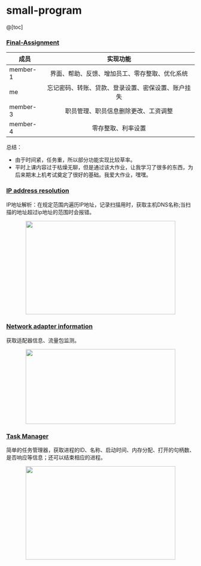 # small-program
@[toc]
### [Final-Assignment](https://github.com/lemon-l/small-program/tree/master/Final-Assignment)
| 成员     |                      实现功能                      |
| -------- | :------------------------------------------------: |
| member-1 |   界面、帮助、反馈、增加员工、零存整取、优化系统   |
| me       | 忘记密码、转账、贷款、登录设置、密保设置、账户挂失 |
| member-3 |        职员管理、职员信息删除更改、工资调整        |
| member-4 |                 零存整取、利率设置                 |

总结：

- 	由于时间紧，任务重，所以部分功能实现比较草率。
- 	平时上课内容过于枯燥无聊，但是通过该大作业，让我学习了很多的东西，为后来期末上机考试奠定了很好的基础。我爱大作业，嘿嘿。
### [IP address resolution](https://github.com/lemon-l/small-program/tree/master/IP%20address%20resolution)
IP地址解析：在规定范围内遍历IP地址，记录扫描用时，获取主机DNS名称;当扫描的地址超过ip地址的范围时会报错。
<div align="center"><img width="400" height="250" src="https://ftp.bmp.ovh/imgs/2020/03/17bb174f6f39da56.png"></div>

### [Network adapter information](https://github.com/lemon-l/small-program/tree/master/Network%20adapter%20information)
获取适配器信息、流量包监测。
<div align="center"><img width="400" height="200" src="https://ftp.bmp.ovh/imgs/2020/03/e2e5bf3ede3a3aa5.png"></div>

### [Task Manager](https://github.com/lemon-l/small-program/tree/master/Task%20Manager)
简单的任务管理器，获取进程的ID、名称、启动时间、内存分配、打开的句柄数、是否响应等信息；还可以结束相应的进程。
<div align="center"><img width="400" height="250" src="https://ftp.bmp.ovh/imgs/2020/03/fb7fa8600f7ec5ca.png"></div>
